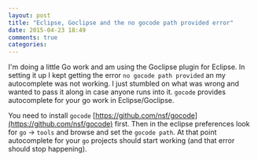 ```yaml
---
layout: post
title: "Eclipse, Goclipse and the no gocode path provided error"
date: 2015-04-23 18:49
comments: true
categories: 
---
```

I'm doing a little Go work and am using the Goclipse plugin for Eclipse.
In setting it up I kept getting the error `no gocode path provided` an my autocomplete was not working.
I just stumbled on what was wrong and wanted to pass it along in case anyone runs into it.
`gocode` provides autocomplete for your go work in Eclipse/Goclipse.

You need to install `gocode` [https://github.com/nsf/gocode](https://github.com/nsf/gocode) first.
Then in the eclipse preferences look for `go` -> `tools` and browse and set the `gocode path`.
At that point autocomplete for your `go` projects should start working (and that error should stop happening).


